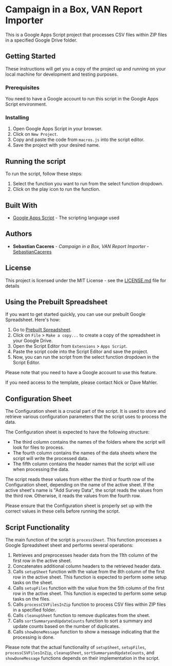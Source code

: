 # Campaign in a Box, VAN Report Importer

This is a Google Apps Script project that processes CSV files within ZIP files in a specified Google Drive folder.

## Getting Started

These instructions will get you a copy of the project up and running on your local machine for development and testing purposes.

### Prerequisites

You need to have a Google account to run this script in the Google Apps Script environment. 

### Installing

1. Open Google Apps Script in your browser.
2. Click on `New Project`.
3. Copy and paste the code from `macros.js` into the script editor.
4. Save the project with your desired name.

## Running the script

To run the script, follow these steps:

1. Select the function you want to run from the select function dropdown.
2. Click on the play icon to run the function.

## Built With

* [Google Apps Script](https://developers.google.com/apps-script) - The scripting language used

## Authors

* **Sebastian Caceres** - *Campaign in a Box, VAN Report Importer* - [SebastianCaceres](https://github.com/SebastianCaceres/)

## License

This project is licensed under the MIT License - see the [LICENSE.md](LICENSE.md) file for details

## Using the Prebuilt Spreadsheet

If you want to get started quickly, you can use our prebuilt Google Spreadsheet. Here's how:

1. Go to [Prebuilt Spreadsheet](https://docs.google.com/spreadsheets/d/1ZO4C2JnS4Z-QF5EEXGjZcA6inW1ZOpqtoqtByZeuCc4/edit?usp=drive_link).
2. Click on `File` > `Make a copy...` to create a copy of the spreadsheet in your Google Drive.
3. Open the Script Editor from `Extensions` > `Apps Script`.
4. Paste the script code into the Script Editor and save the project.
5. Now, you can run the script from the select function dropdown in the Script Editor.

Please note that you need to have a Google account to use this feature.

If you need access to the template, please contact Nick or Dave Mahler.

## Configuration Sheet

The Configuration sheet is a crucial part of the script. It is used to store and retrieve various configuration parameters that the script uses to process the data.

The Configuration sheet is expected to have the following structure:

- The third column contains the names of the folders where the script will look for files to process.
- The fourth column contains the names of the data sheets where the script will write the processed data.
- The fifth column contains the header names that the script will use when processing the data.

The script reads these values from either the third or fourth row of the Configuration sheet, depending on the name of the active sheet. If the active sheet's name is "Add Survey Data", the script reads the values from the third row. Otherwise, it reads the values from the fourth row.

Please ensure that the Configuration sheet is properly set up with the correct values in these cells before running the script.

## Script Functionality

The main function of the script is `processSheet`. This function processes a Google Spreadsheet sheet and performs several operations:

1. Retrieves and preprocesses header data from the 11th column of the first row in the active sheet.
2. Concatenates additional column headers to the retrieved header data.
3. Calls `setupSheet` function with the value from the 8th column of the first row in the active sheet. This function is expected to perform some setup tasks on the sheet.
4. Calls `setupFiles` function with the value from the 5th column of the first row in the active sheet. This function is expected to perform some setup tasks on the files.
5. Calls `processCSVFilesInZip` function to process CSV files within ZIP files in a specified folder.
6. Calls `cleanupSheet` function to remove duplicates from the sheet.
7. Calls `sortSummaryandUpdateCounts` function to sort a summary and update counts based on the number of duplicates.
8. Calls `showDoneMessage` function to show a message indicating that the processing is done.

Please note that the actual functionality of `setupSheet`, `setupFiles`, `processCSVFilesInZip`, `cleanupSheet`, `sortSummaryandUpdateCounts`, and `showDoneMessage` functions depends on their implementation in the script.
